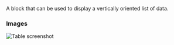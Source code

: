 A block that can be used to display a vertically oriented list of data.

### Images

![Table screenshot](https://gitlab.com/appsemble/appsemble/-/raw/0.30.2/config/assets/list.png)
